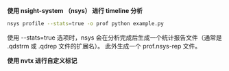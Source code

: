 **使用 nsight-system （nsys） 进行 timeline 分析**

```bash
nsys profile --stats=true -o prof python example.py
```

使用 --stats=true 选项时，nsys 会在分析完成后生成一个统计报告文件（通常是 .qdstrm 或 .qdrep 文件的扩展名）。
此外生成一个 prof.nsys-rep 文件。


**使用 nvtx 进行自定义标记**
